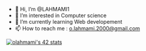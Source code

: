 - 👋 Hi, I’m @LAHMAMI1
- 👀 I’m interested in Computer science
- 🌱 I’m currently learning Web developement
- 📫 How to reach me : o.lahmami.2000@gmail.com

[![<username>olahmami's 42 stats](https://badge.mediaplus.ma/binary<theme>/<username>)](https://github.com/oakoudad/badge42)
